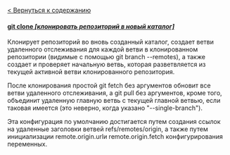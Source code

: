 [< Вернуться к содержанию](readme.md)


#### [git clone *[клонировать репозиторий в новый каталог]*](https://git-scm.com/docs/git-clone)

Клонирует репозиторий во вновь созданный каталог, создает ветви удаленного отслеживания для каждой ветви в клонированном репозитории (видимые с помощью git branch --remotes), а также создает и проверяет начальную ветвь, которая разветвляется из текущей активной ветви клонированного репозитория.

После клонирования простой git fetch без аргументов обновит все ветви удаленного отслеживания, а git pull без аргументов, кроме того, объединит удаленную главную ветвь с текущей главной ветвью, если таковая имеется (это неверно, когда указано "--single-branch").

Эта конфигурация по умолчанию достигается путем создания ссылок на удаленные заголовки ветвей refs/remotes/origin, а также путем инициализации remote.origin.urlи remote.origin.fetch конфигурирования переменных.